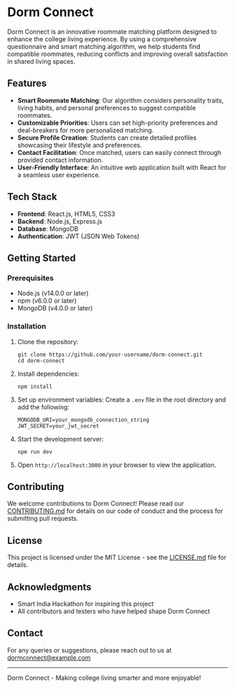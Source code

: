 # Dorm Connect

Dorm Connect is an innovative roommate matching platform designed to enhance the college living experience. By using a comprehensive questionnaire and smart matching algorithm, we help students find compatible roommates, reducing conflicts and improving overall satisfaction in shared living spaces.

## Features

- **Smart Roommate Matching**: Our algorithm considers personality traits, living habits, and personal preferences to suggest compatible roommates.
- **Customizable Priorities**: Users can set high-priority preferences and deal-breakers for more personalized matching.
- **Secure Profile Creation**: Students can create detailed profiles showcasing their lifestyle and preferences.
- **Contact Facilitation**: Once matched, users can easily connect through provided contact information.
- **User-Friendly Interface**: An intuitive web application built with React for a seamless user experience.

## Tech Stack

- **Frontend**: React.js, HTML5, CSS3
- **Backend**: Node.js, Express.js
- **Database**: MongoDB
- **Authentication**: JWT (JSON Web Tokens)

## Getting Started

### Prerequisites

- Node.js (v14.0.0 or later)
- npm (v6.0.0 or later)
- MongoDB (v4.0.0 or later)

### Installation

1. Clone the repository:
   ```
   git clone https://github.com/your-username/dorm-connect.git
   cd dorm-connect
   ```

2. Install dependencies:
   ```
   npm install
   ```

3. Set up environment variables:
   Create a `.env` file in the root directory and add the following:
   ```
   MONGODB_URI=your_mongodb_connection_string
   JWT_SECRET=your_jwt_secret
   ```

4. Start the development server:
   ```
   npm run dev
   ```

5. Open `http://localhost:3000` in your browser to view the application.

## Contributing

We welcome contributions to Dorm Connect! Please read our [CONTRIBUTING.md](CONTRIBUTING.md) for details on our code of conduct and the process for submitting pull requests.

## License

This project is licensed under the MIT License - see the [LICENSE.md](LICENSE.md) file for details.

## Acknowledgments

- Smart India Hackathon for inspiring this project
- All contributors and testers who have helped shape Dorm Connect

## Contact

For any queries or suggestions, please reach out to us at dormconnect@example.com

---

Dorm Connect - Making college living smarter and more enjoyable!